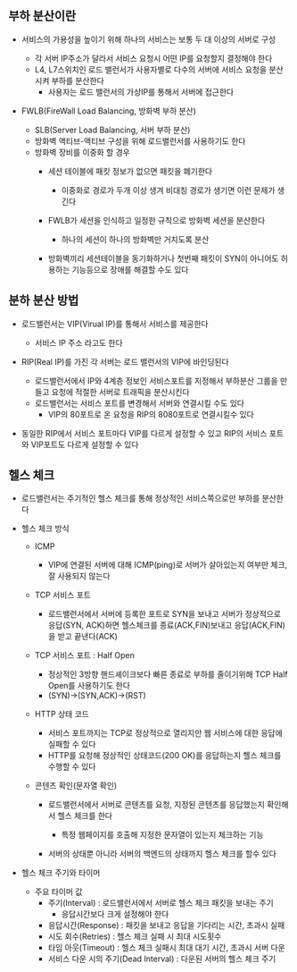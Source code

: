 ## 부하 분산이란
- 서비스의 가용성을 높이기 위해 하나의 서비스는 보통 두 대 이상의 서버로 구성
    - 각 서버 IP주소가 달라서 서비스 요청시 어떤 IP를 요청할지 결정해야 한다
    - L4, L7스위치인 로드 밸런서가 사용자별로 다수의 서버에 서비스 요청을 분산시켜 부하를 분산한다
        - 사용자는 로드 밸런서의 가상IP를 통해서 서버에 접근한다

- FWLB(FireWall Load Balancing, 방화벽 부하 분산)
    - SLB(Server Load Balancing, 서버 부하 분산)
    - 방화벽 액티브-액티브 구성을 위해 로드밸런서를 사용하기도 한다
    - 방화벽 장비를 이중화 할 경우
        - 세션 테이블에 패킷 정보가 없으면 패킷을 폐기한다
            - 이중화로 경로가 두개 이상 생겨 비대칭 경로가 생기면 이런 문제가 생긴다

        - FWLB가 세션을 인식하고 일정한 규칙으로 방화벽 세션을 분산한다
            - 하나의 세션이 하나의 방화벽만 거치도록 분산
        
        - 방화벽끼리 세션테이블을 동기화하거나 첫번째 패킷이 SYN이 아니어도 허용하는 기능등으로 장애를 해결할 수도 있다

## 분하 분산 방법
- 로드밸런서는 VIP(Virual IP)를 통해서 서비스를 제공한다
    - 서비스 IP 주소 라고도 한다

- RIP(Real IP)를 가진 각 서버는 로드 밸런서의 VIP에 바인딩된다
    - 로드밸런서에서 IP와 4계층 정보인 서비스포트를 지정해서 부하분산 그룹을 만들고 요청에 적절한 서버로 트래픽을 분산시킨다
    - 로드밸런서는 서비스 포트를 변경해서 서버와 연결시킬 수도 있다
        - VIP의 80포트로 온 요청을 RIP의 8080포트로 연결시킬수 있다
    
- 동일한 RIP에서 서비스 포트마다 VIP를 다르게 설정할 수 있고 RIP의 서비스 포트와 VIP포트도 다르게 설정할 수 있다

## 헬스 체크
- 로드밸런서는 주기적인 헬스 체크를 통해 정상적인 서비스쪽으로만 부하를 분산한다
- 헬스 체크 방식
    - ICMP
        - VIP에 연결된 서버에 대해 ICMP(ping)로 서버가 살아있는지 여부만 체크, 잘 사용되지 않는다
    
    - TCP 서비스 포트
        - 로드밸런서에서 서버에 등록한 포트로 SYN을 보내고 서버가 정상적으로 응답(SYN, ACK)하면 헬스체크를 종료(ACK,FIN)보내고 응답(ACK,FIN)을 받고 끝낸다(ACK)
    
    - TCP 서비스 포트 : Half Open
        - 정상적인 3방향 핸드셰이크보다 빠른 종료로 부하를 줄이기위해 TCP Half Open를 사용하기도 한다
        - (SYN)->(SYN,ACK)->(RST)
    
    - HTTP 상태 코드
        - 서비스 포트까지는 TCP로 정상적으로 열리지만 웹 서비스에 대한 응답에 실패할 수 있다
        - HTTP를 요청해 정상적인 상태코드(200 OK)를 응답하는지 헬스 체크를 수행할 수 있다
        
    - 콘텐츠 확인(문자열 확인)
        - 로드밸런서에서 서버로 콘텐츠를 요청, 지정된 콘텐츠를 응답했는지 확인해서 헬스 체크를 한다
            - 특정 웹페이지를 호출해 지정한 문자열이 있는지 체크하는 기능

        - 서버의 상태뿐 아니라 서버의 백엔드의 상태까지 헬스 체크를 할수 있다
        
- 헬스 체크 주기와 타이머
    - 주요 타이머 값
        - 주기(Interval) : 로드밸런서에서 서버로 헬스 체크 패킷을 보내는 주기
            - 응답시간보다 크게 설정해야 한다
        - 응답시간(Response) : 패킷을 보내고 응답을 기다리는 시간, 초과시 실패
        - 시도 회수(Retries) : 헬스 체크 실패 시 최대 시도횟수
        - 타임 아웃(Timeout) : 헬스 체크 실패시 최대 대기 시간, 초과시 서버 다운
        - 서비스 다운 시의 주기(Dead Interval) : 다운된 서버의 헬스 체크 주기


